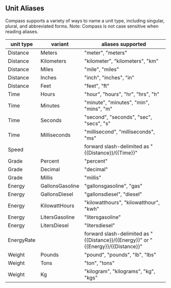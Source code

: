 ## Unit Aliases

Compass supports a variety of ways to name a unit type, including singular, plural, and abbreviated forms. Note: Compass is not case sensitive when reading aliases. 

unit type | variant | aliases supported
--- | --- | ---
Distance | Meters | "meter", "meters"
Distance | Kilometers | "kilometer", "kilometers", "km"
Distance | Miles | "mile", "miles"
Distance | Inches | "inch", "inches", "in"
Distance | Feet | "feet", "ft"
Time | Hours | "hour", "hours", "hr", "hrs", "h"
Time | Minutes | "minute", "minutes", "min", "mins", "m"
Time | Seconds | "second", "seconds", "sec", "secs", "s"
Time | Milliseconds | "millisecond", "milliseconds", "ms"
Speed | | forward slash-delimited as "{{Distance}}/{{Time}}"
Grade | Percent | "percent"
Grade | Decimal | "decimal"
Grade | Millis | "millis"
Energy | GallonsGasoline | "gallonsgasoline", "gas"
Energy | GallonsDiesel | "gallonsdiesel", "diesel"
Energy | KilowattHours | "kilowatthours", "kilowatthour", "kwh"
Energy | LitersGasoline | "litersgasoline"
Energy | LitersDiesel | "litersdiesel"
EnergyRate | | forward slash-delimited as "{{Distance}}/{{Energy}}" or "{{Energy}}/{{Distance}}"
Weight | Pounds | "pound", "pounds", "lb", "lbs"
Weight | Tons | "ton", "tons"
Weight | Kg | "kilogram", "kilograms", "kg", "kgs"